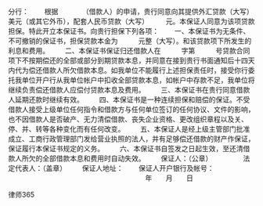 
 分行： 
　　根据　　　　（借款人）的申请，贵行同意向其提供外汇贷款（大写）　美元（或其它外币），配套人民币贷款（大写）　　　元。本保证人同意为该项贷款担保。特此开立本保证书。向贵行担保下列各项： 
　　一、本保证书为无条件、不可撤销的保证书，担保贷款本金为　　　元整（大写）。和该贷款项下所发生的利息和费用。 
　　二、本保证书保证归还借款人在　　　字第　　　号贷款合同项下不按期偿还的全部或部分到期贷款本息，并同意在接到贵行书面通知后十四天内代为偿还借款人所欠借款本息。如我单位不能履行上述担保责任时，接受你行委托我单位开户行从我单位帐户中扣收全部贷款本息，如帐户中存款不足，我单位将继续负责偿还借款人应偿付贷款本息及费用。 
　　三、本保证书在贵行同意借款人延期还款时继续有效。 
　　四、本保证书是一种连续担保和赔偿的保证。不受借款人接受上级单位任何指令和借款方与任何单位签订的任何协议、文件的影响，也不因借款人是否破产、无力清偿借款、丧失企业资格、更改组织章程以及关、停、并、转等各种变化而有任何改变。 
　　五、本保证人是经上级主管部门批准成立、工商行政管理部门发给营业执照的法人，并有足够偿还借款的财产作保证，保证履行本保证书规定的义务。 
　　六、本保证书自签发之日起生效，至还清借款人所欠的全部借款本息和费用时自动失效。 
　　保证人：（公章）　　　　　法定代表人：（盖章） 
　　保证人地址： 
　　保证人开户银行及帐号： 
　　　　　　　　　　　　　　　　　　　　年　　月　　日 




 
律师365






 


 

 
 
 
 
 
  


  
 

  


  


  
 
 
 
 

